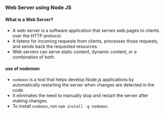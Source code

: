 ### Web Server using Node JS

#### What is a Web Server?
- A web server is a software application that serves web pages to clients over the HTTP protocol.
- It listens for incoming requests from clients, processes those requests, and sends back the requested resources.
- Web servers can serve static content, dynamic content, or a combination of both.

#### use of nodemon
- `nodemon` is a tool that helps develop Node.js applications by automatically restarting the server when changes are detected in the code.
- It eliminates the need to manually stop and restart the server after making changes.
- To install `nodemon`, run `npm install -g nodemon`.


